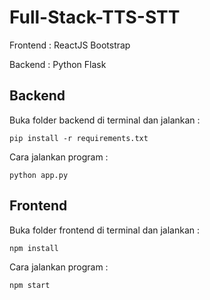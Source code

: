 # Full-Stack-TTS-STT

Frontend : ReactJS Bootstrap

Backend : Python Flask

## Backend

Buka folder backend di terminal dan jalankan :

```
pip install -r requirements.txt
```

Cara jalankan program :

```
python app.py
```

## Frontend

Buka folder frontend di terminal dan jalankan :

```
npm install
```

Cara jalankan program :

```
npm start
```
